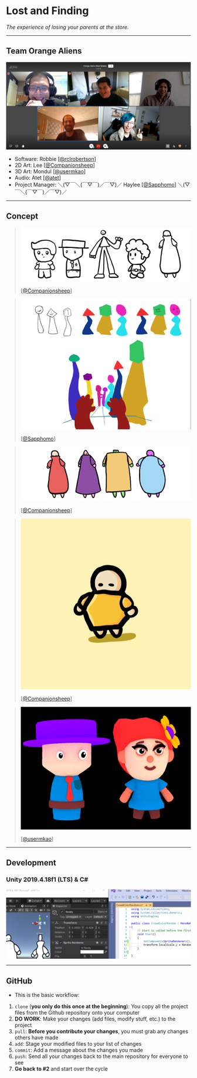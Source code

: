 
# Lost and Finding

_The experience of losing your parents at the store._

-------------------------------------------------

## Team Orange Aliens

![./.img/TeamOrangeAlien2_sm.png](./.img/TeamOrangeAlien2_sm.png)

* Software: Robbie [[@rclrobertson](https://github.com/rclrobertson)]
* 2D Art: Lee [[@Companionsheep](https://github.com/Companionsheep)]
* 3D Art: Mondul [[@usermkao](https://github.com/usermkao)]
* Audio: Atet [[@atet](https://github.com/atet)]
* Project Manager: ＼(▽￣＼(￣▽￣)／￣▽)／ Haylee [[@Sapphomo](https://github.com/Sapphomo)] ＼(▽￣＼(￣▽￣)／￣▽)／

-------------------------------------------------

## Concept

> ![./.img/concept01.png](./.img/concept01.png)
> 
> [[@Companionsheep](https://github.com/Companionsheep)]

> ![./.img/concept02.png](./.img/concept02.png)
> 
> [[@Sapphomo](https://github.com/Sapphomo)]

> ![./.img/concept03.png](./.img/concept03.png)
> 
> [[@Companionsheep](https://github.com/Companionsheep)]

> ![./.img/concept04.png](./.img/concept04.png)
> 
> [[@Companionsheep](https://github.com/Companionsheep)]

> ![./.img/concept05.png](./.img/concept05.png)
> 
> [[@usermkao](https://github.com/usermkao)]

-------------------------------------------------

## Development

### Unity 2019.4.18f1 (LTS) & C#

![./.img/development01.png](./.img/development01.png)

-------------------------------------------------

## GitHub

* This is the basic workflow:

1. `clone` (**you only do this once at the beginning**): You copy all the project files from the Github repository onto your computer
2. **DO WORK**: Make your changes (add files, modify stuff, etc.) to the project
3. `pull`: **Before you contribute your changes**, you must grab any changes others have made
4. `add`: Stage your modified files to your list of changes
5. `commit`: Add a message about the changes you made
6. `push`: Send all your changes back to the main repository for everyone to see
7. **Go back to #2** and start over the cycle